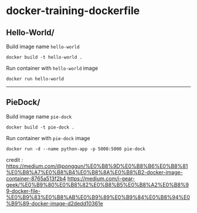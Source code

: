 # docker-training-dockerfile

## Hello-World/ 

Build image name `hello-world`
```
docker build -t hello-world . 
```

Run container with `hello-world` image
```
docker run hello-world
```
---

## PieDock/

Build image name `pie-dock`
```
docker build -t pie-dock .
```

Run container with `pie-dock` image
```
docker run -d --name python-app -p 5000:5000 pie-dock
```

credit : \
https://medium.com/@ponggun/%E0%B8%9D%E0%B8%B6%E0%B8%81%E0%B8%A7%E0%B8%B4%E0%B8%8A%E0%B8%B2-docker-image-container-8765a513f2b4
https://medium.com/i-gear-geek/%E0%B9%80%E0%B8%82%E0%B8%B5%E0%B8%A2%E0%B8%99-docker-file-%E0%B9%83%E0%B8%AB%E0%B9%89%E0%B9%84%E0%B8%94%E0%B9%89-docker-image-d2dedd10361e
